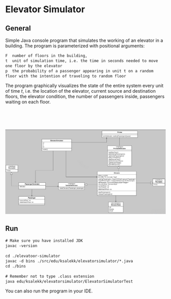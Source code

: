 # Elevator Simulator

## General
Simple Java console program that simulates the working of an elevator in a building. The program is parameterized with positional arguments:
```
F  number of floors in the building,
t  unit of simulation time, i.e. the time in seconds needed to move one floor by the elevator
p  the probability of a passenger appearing in unit t on a random floor with the intention of traveling to random floor
```

The program graphically visualizes the state of the entire system every unit of time *t*, i.e. the location of the elevator, current source and destination floors, the elevator condition, the number of passengers inside, passengers waiting on each floor.

<br /><br /><br />

![Diagram UML for the simulator](./uml.png)


## Run
```
# Make sure you have installed JDK 
javac -version

cd ./elevatoor-simulator
javac -d bins ./src/edu/ksalekk/elevatorsimulator/*.java
cd ./bins

# Remember not to type .class extension
java edu/ksalekk/elevatorsimulator/ElevatorSimulatorTest
```
You can also run the program in your IDE.
